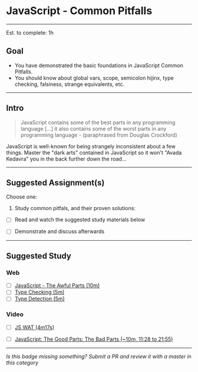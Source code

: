 # JavaScript - Common Pitfalls

-----

Est. to complete: 1h

## Goal
- You have demonstrated the basic foundations in JavaScript Common Pitfalls.
- You should know about global vars, scope, semicolon hijinx, type checking, falsiness, strange equivalents, etc.


-----

## Intro

>JavaScript contains some of the best parts in any programming language [...] it also contains some of the worst parts in any programming language - (paraphrased from Douglas Crockford)

JavaScript is well-known for being strangely inconsistent about a few things. Master the "dark arts" contained in JavaScript so it won't "Avada Kedavra" you in the back further down the road...

-----


## Suggested Assignment(s)
Choose one:

1) Study common pitfals, and their proven solutions:
  - [ ] Read and watch the suggested study materials below
  - [ ] Demonstrate and discuss afterwards


-----


## Suggested Study

### Web
- [ ] [JavaScript - The Awful Parts (10m)](http://archive.oreilly.com/pub/a/javascript/excerpts/javascript-good-parts/awful-parts.html)
- [ ] [Type Checking (5m)](http://toddmotto.com/understanding-javascript-types-and-reliable-type-checking/)
- [ ] [Type Detection (5m)](http://javascript.info/tutorial/type-detection)

### Video
- [ ] [JS WAT (4m17s)](https://www.youtube.com/watch?v=FqhZZNUyVFM)
- [ ] [JavaScript: The Good Parts: The Bad Parts (~10m, 11:28 to 21:55)](https://youtu.be/hQVTIJBZook?t=11m28s)


-----

  *Is this badge missing something? Submit a PR and review it with a master in this category*
